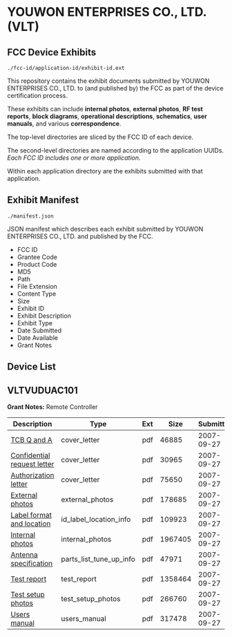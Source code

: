 # YOUWON ENTERPRISES CO., LTD. (VLT)
## FCC Device Exhibits

```
./fcc-id/application-id/exhibit-id.ext
```

This repository contains the exhibit documents submitted by YOUWON ENTERPRISES CO., LTD. to (and published by) the FCC as part of the device certification process.

These exhibits can include **internal photos**, **external photos**, **RF test reports**, **block diagrams**, **operational descriptions**, **schematics**, **user manuals**, and various **correspondence**.

The top-level directories are sliced by the FCC ID of each device.

The second-level directories are named according to the application UUIDs. *Each FCC ID includes one or more application.*

Within each application directory are the exhibits submitted with that application. 

## Exhibit Manifest

```
./manifest.json
```

JSON manifest which describes each exhibit submitted by YOUWON ENTERPRISES CO., LTD. and published by the FCC.

- FCC ID
- Grantee Code
- Product Code
- MD5
- Path
- File Extension
- Content Type
- Size
- Exhibit ID
- Exhibit Description
- Exhibit Type
- Date Submitted
- Date Available
- Grant Notes

## Device List
## VLTVUDUAC101
**Grant Notes:** Remote Controller

| Description | Type | Ext | Size | Submitted | Available |
| ----------- | ---- | --- | ---- | --------- | --------- |
| [TCB Q and A](VLTVUDUAC101/7f5cd94fe7c9f55da0acc0d0a6e1f6d5/848400.pdf) | cover_letter | pdf | 46885 | 2007-09-27 | 2007-09-27 |
| [Confidential request letter](VLTVUDUAC101/7f5cd94fe7c9f55da0acc0d0a6e1f6d5/848403.pdf) | cover_letter | pdf | 30965 | 2007-09-27 | 2007-09-27 |
| [Authorization letter](VLTVUDUAC101/7f5cd94fe7c9f55da0acc0d0a6e1f6d5/848408.pdf) | cover_letter | pdf | 75650 | 2007-09-27 | 2007-09-27 |
| [External photos](VLTVUDUAC101/7f5cd94fe7c9f55da0acc0d0a6e1f6d5/848404.pdf) | external_photos | pdf | 178685 | 2007-09-27 | 2007-09-27 |
| [Label format and location](VLTVUDUAC101/7f5cd94fe7c9f55da0acc0d0a6e1f6d5/848406.pdf) | id_label_location_info | pdf | 109923 | 2007-09-27 | 2007-09-27 |
| [Internal photos](VLTVUDUAC101/7f5cd94fe7c9f55da0acc0d0a6e1f6d5/848405.pdf) | internal_photos | pdf | 1967405 | 2007-09-27 | 2007-09-27 |
| [Antenna specification](VLTVUDUAC101/7f5cd94fe7c9f55da0acc0d0a6e1f6d5/848401.pdf) | parts_list_tune_up_info | pdf | 47971 | 2007-09-27 | 2007-09-27 |
| [Test report](VLTVUDUAC101/7f5cd94fe7c9f55da0acc0d0a6e1f6d5/848410.pdf) | test_report | pdf | 1358464 | 2007-09-27 | 2007-09-27 |
| [Test setup photos](VLTVUDUAC101/7f5cd94fe7c9f55da0acc0d0a6e1f6d5/848411.pdf) | test_setup_photos | pdf | 266760 | 2007-09-27 | 2007-09-27 |
| [Users manual](VLTVUDUAC101/7f5cd94fe7c9f55da0acc0d0a6e1f6d5/848412.pdf) | users_manual | pdf | 317478 | 2007-09-27 | 2007-09-27 |
